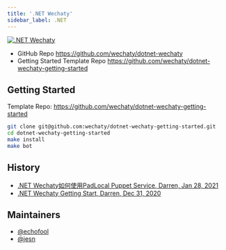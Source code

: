 ```yaml
---
title: '.NET Wechaty'
sidebar_label: .NET
---
```


[![.NET Wechaty](https://img.shields.io/badge/Wechaty-.NET-blueviolet)](https://github.com/wechaty/dotnet-wechaty)

- GitHub Repo <https://github.com/wechaty/dotnet-wechaty>
- Getting Started Template Repo <https://github.com/wechaty/dotnet-wechaty-getting-started>

## Getting Started

Template Repo: <https://github.com/wechaty/dotnet-wechaty-getting-started>

```sh
git clone git@github.com:wechaty/dotnet-wechaty-getting-started.git
cd dotnet-wechaty-getting-started
make install
make bot
```

## History

- [.NET Wechaty如何使用PadLocal Puppet Service, Darren, Jan 28, 2021](https://wechaty.js.org/2021/01/28/csharp-wechaty-for-padlocal-puppet-service/)
- [.NET Wechaty Getting Start, Darren, Dec 31, 2020](https://wechaty.js.org/2020/12/31/dotnet-wechaty-getting-start/)

## Maintainers

- [@echofool](https://github.com/echofool)
- [@jesn](https://wechaty.js.org/contributors/jesn)
